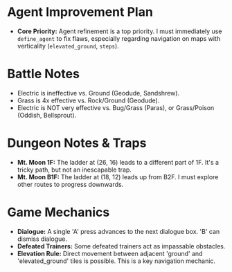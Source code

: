 # Agent Improvement Plan
- **Core Priority:** Agent refinement is a top priority. I must immediately use `define_agent` to fix flaws, especially regarding navigation on maps with verticality (`elevated_ground`, `steps`).

# Battle Notes
- Electric is ineffective vs. Ground (Geodude, Sandshrew).
- Grass is 4x effective vs. Rock/Ground (Geodude).
- Electric is NOT very effective vs. Bug/Grass (Paras), or Grass/Poison (Oddish, Bellsprout).

# Dungeon Notes & Traps
- **Mt. Moon 1F:** The ladder at (26, 16) leads to a different part of 1F. It's a tricky path, but not an inescapable trap.
- **Mt. Moon B1F:** The ladder at (18, 12) leads up from B2F. I must explore other routes to progress downwards.

# Game Mechanics
- **Dialogue:** A single 'A' press advances to the next dialogue box. 'B' can dismiss dialogue.
- **Defeated Trainers:** Some defeated trainers act as impassable obstacles.
- **Elevation Rule:** Direct movement between adjacent 'ground' and 'elevated_ground' tiles is possible. This is a key navigation mechanic.